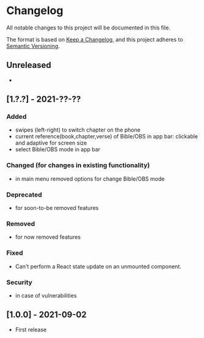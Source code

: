 # Changelog
All notable changes to this project will be documented in this file.

The format is based on [Keep a Changelog](https://keepachangelog.com/en/1.0.0/),
and this project adheres to [Semantic Versioning](https://semver.org/spec/v2.0.0.html).

## Unreleased

-

## [1.?.?] - 2021-??-??


### Added 

- swipes (left-right) to switch chapter on the phone
- current reference(book,chapter,verse) of Bible/OBS in app bar: clickable and adaptive for screen size 
- select Bible/OBS mode in app bar

### Changed (for changes in existing functionality)

- in main menu removed options for change Bible/OBS mode


### Deprecated
-  for soon-to-be removed features

### Removed
- for now removed features

### Fixed
- Can't perform a React state update on an unmounted component.

### Security
- in case of vulnerabilities

## [1.0.0] - 2021-09-02

- First release
